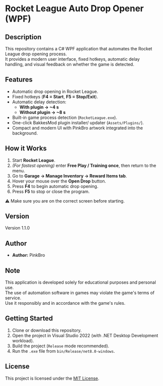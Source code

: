 # Rocket League Auto Drop Opener (WPF)

## Description

This repository contains a C# WPF application that automates the Rocket League drop opening process.  
It provides a modern user interface, fixed hotkeys, automatic delay handling, and visual feedback on whether the game is detected.

## Features

- Automatic drop opening in Rocket League.
- Fixed hotkeys (**F4 = Start**, **F5 = Stop/Exit**).
- Automatic delay detection:  
  - **With plugin → ~4 s**  
  - **Without plugin → ~8 s**  
- Built-in game process detection (`RocketLeague.exe`).
- One-click BakkesMod plugin installer/ updater (`Assets/Plugins/`).
- Compact and modern UI with PinkBro artwork integrated into the background.

## How it Works

1. Start **Rocket League**.  
2. *(For fastest opening)* enter **Free Play / Training once**, then return to the menu.  
3. Go to **Garage → Manage Inventory → Reward Items tab**.  
4. Hover your mouse over the **Open Drop** button.  
5. Press **F4** to begin automatic drop opening.  
6. Press **F5** to stop or close the program.  

⚠️ Make sure you are on the correct screen before starting.  

## Version

Version 1.1.0

## Author

- **Author:** PinkBro

## Note

This application is developed solely for educational purposes and personal use.  
The use of automation software in games may violate the game's terms of service.  
Use it responsibly and in accordance with the game's rules.

## Getting Started

1. Clone or download this repository.  
2. Open the project in Visual Studio 2022 (with .NET Desktop Development workload).  
3. Build the project (`Release` mode recommended).  
4. Run the `.exe` file from `bin/Release/net8.0-windows`.

## License

This project is licensed under the [MIT License](LICENSE).

